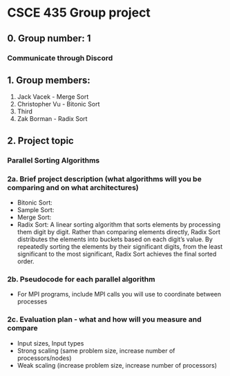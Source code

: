 # CSCE 435 Group project

## 0. Group number: 1 

### **Communicate through Discord**

## 1. Group members:
1. Jack Vacek - Merge Sort
2. Christopher Vu - Bitonic Sort
3. Third
4. Zak Borman - Radix Sort

## 2. Project topic

### Parallel Sorting Algorithms

### 2a. Brief project description (what algorithms will you be comparing and on what architectures)

- Bitonic Sort:
- Sample Sort:
- Merge Sort:
- Radix Sort: A linear sorting algorithm that sorts elements by processing them digit by digit. Rather than comparing elements directly, Radix Sort distributes the elements into buckets based on each digit’s value. By repeatedly sorting the elements by their significant digits, from the least significant to the most significant, Radix Sort achieves the final sorted order. 

### 2b. Pseudocode for each parallel algorithm
- For MPI programs, include MPI calls you will use to coordinate between processes

### 2c. Evaluation plan - what and how will you measure and compare
- Input sizes, Input types
- Strong scaling (same problem size, increase number of processors/nodes)
- Weak scaling (increase problem size, increase number of processors)

